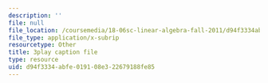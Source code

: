 ```yaml
---
description: ''
file: null
file_location: /coursemedia/18-06sc-linear-algebra-fall-2011/d94f3334abfe019108e322679188fe85_OsHY7ycgbaE.srt
file_type: application/x-subrip
resourcetype: Other
title: 3play caption file
type: resource
uid: d94f3334-abfe-0191-08e3-22679188fe85
---
```

